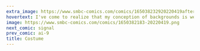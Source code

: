 ```yaml
---
extra_image: https://www.smbc-comics.com/comics/165038232920220419after.png
hovertext: I've come to realize that my conception of backgrounds is weirdly machine-like, involving a flat plane, window, door, and nothing else.
image: https://www.smbc-comics.com/comics/1650382183-20220419.png
next_comic: signal
prev_comic: ai-9
title: Costume
---
```


